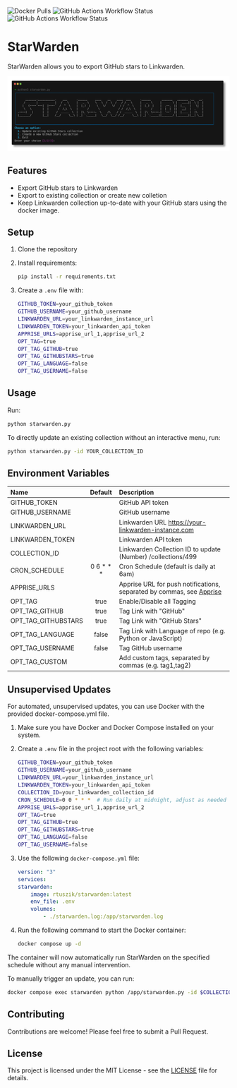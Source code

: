 ![Docker Pulls](https://img.shields.io/docker/pulls/rtuszik/starwarden) ![GitHub Actions Workflow Status](https://img.shields.io/github/actions/workflow/status/rtuszik/starwarden/docker.yml) ![GitHub Actions Workflow Status](https://img.shields.io/github/actions/workflow/status/rtuszik/starwarden/lint.yml)

# StarWarden

StarWarden allows you to export GitHub stars to Linkwarden.

![screenshot](https://github.com/rtuszik/starwarden/blob/main/assets/screenshot.png?raw=true)

## Features

- Export GitHub stars to Linkwarden
- Export to existing collection or create new colletion
- Keep Linkwarden collection up-to-date with your GitHub stars using the docker image.

## Setup

1. Clone the repository
2. Install requirements:

    ```bash
    pip install -r requirements.txt
    ```

3. Create a `.env` file with:

    ```bash
    GITHUB_TOKEN=your_github_token
    GITHUB_USERNAME=your_github_username
    LINKWARDEN_URL=your_linkwarden_instance_url
    LINKWARDEN_TOKEN=your_linkwarden_api_token
    APPRISE_URLS=apprise_url_1,apprise_url_2
    OPT_TAG=true
    OPT_TAG_GITHUB=true
    OPT_TAG_GITHUBSTARS=true
    OPT_TAG_LANGUAGE=false
    OPT_TAG_USERNAME=false
    ```

## Usage

Run:

```bash
python starwarden.py
```

To directly update an existing collection without an interactive menu, run:

```bash
python starwarden.py -id YOUR_COLLECTION_ID
```

## Environment Variables

| Name                |   Default    | Description                                                                                                    |
| :------------------ | :----------: | :------------------------------------------------------------------------------------------------------------- |
| GITHUB_TOKEN        |              | GitHub API token                                                                                               |
| GITHUB_USERNAME     |              | GitHub username                                                                                                |
| LINKWARDEN_URL      |              | Linkwarden URL https://your-linkwarden-instance.com                                                            |
| LINKWARDEN_TOKEN    |              | Linkwarden API token                                                                                           |
| COLLECTION_ID       |              | Linkwarden Collection ID to update (Number) /collections/499                                                   |
| CRON_SCHEDULE       | 0 6 \* \* \* | Cron Schedule (default is daily at 6am)                                                                        |
| APPRISE_URLS        |              | Apprise URL for push notifications, separated by commas, see [Apprise](https://github.com/caronc/apprise/wiki) |
| OPT_TAG             |     true     | Enable/Disable all Tagging                                                                                     |
| OPT_TAG_GITHUB      |     true     | Tag Link with "GitHub"                                                                                         |
| OPT_TAG_GITHUBSTARS |     true     | Tag Link with "GitHub Stars"                                                                                   |
| OPT_TAG_LANGUAGE    |    false     | Tag Link with Language of repo (e.g. Python or JavaScript)                                                     |
| OPT_TAG_USERNAME    |    false     | Tag GitHub username                                                                                            |
| OPT_TAG_CUSTOM      |              | Add custom tags, separated by commas (e.g. tag1,tag2)                                                          |

## Unsupervised Updates

For automated, unsupervised updates, you can use Docker with the provided docker-compose.yml file.

1. Make sure you have Docker and Docker Compose installed on your system.

2. Create a `.env` file in the project root with the following variables:

    ```bash
    GITHUB_TOKEN=your_github_token
    GITHUB_USERNAME=your_github_username
    LINKWARDEN_URL=your_linkwarden_instance_url
    LINKWARDEN_TOKEN=your_linkwarden_api_token
    COLLECTION_ID=your_linkwarden_collection_id
    CRON_SCHEDULE=0 0 * * *  # Run daily at midnight, adjust as needed
    APPRISE_URLS=apprise_url_1,apprise_url_2
    OPT_TAG=true
    OPT_TAG_GITHUB=true
    OPT_TAG_GITHUBSTARS=true
    OPT_TAG_LANGUAGE=false
    OPT_TAG_USERNAME=false
    ```

3. Use the following `docker-compose.yml` file:

    ```yaml
    version: "3"
    services:
    starwarden:
        image: rtuszik/starwarden:latest
        env_file: .env
        volumes:
            - ./starwarden.log:/app/starwarden.log
    ```

4. Run the following command to start the Docker container:

    ```bash
    docker compose up -d
    ```

The container will now automatically run StarWarden on the specified schedule without any manual intervention.

To manually trigger an update, you can run:

```bash
docker compose exec starwarden python /app/starwarden.py -id $COLLECTION_ID
```

## Contributing

Contributions are welcome! Please feel free to submit a Pull Request.

## License

This project is licensed under the MIT License - see the [LICENSE](LICENSE) file for details.
